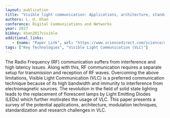 ```yaml
---
layout: publication
title: "Visible light communication: Applications, architecture, standardization and research challenges"
authors: L. U. Khan
conference: Digital Communications and Networks
year: 2017
bibkey: khan2017visible
additional_links:
   - {name: "Paper Link", url: "https://www.sciencedirect.com/science/article/pii/S2352864816300335"}
tags: ["Key Technologies", "Visible Light Communication (VLC)"]
---
```

The Radio Frequency (RF) communication suffers from interference and high latency issues. Along with this, RF communication requires a separate setup for transmission and reception of RF waves. Overcoming the above limitations, Visible Light Communication (VLC) is a preferred communication technique because of its high bandwidth and immunity to interference from electromagnetic sources. The revolution in the field of solid state lighting leads to the replacement of florescent lamps by Light Emitting Diodes (LEDs) which further motivates the usage of VLC. This paper presents a survey of the potential applications, architecture, modulation techniques, standardization and research challenges in VLC.